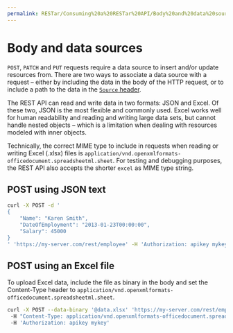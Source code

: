 ```yaml
---
permalink: RESTar/Consuming%20a%20RESTar%20API/Body%20and%20data%20sources/
---
```


# Body and data sources

`POST`, `PATCH` and `PUT` requests require a data source to insert and/or update resources from. There are two ways to associate a data source with a request – either by including the data in the body of the HTTP request, or to include a path to the data in the [`Source` header](../Headers#source).

The REST API can read and write data in two formats: JSON and Excel. Of these two, JSON is the most flexible and commonly used. Excel works well for human readability and reading and writing large data sets, but cannot handle nested objects – which is a limitation when dealing with resources modeled with inner objects.

Technically, the correct MIME type to include in requests when reading or writing Excel (.xlsx) files is `application/vnd.openxmlformats-officedocument.spreadsheetml.sheet`. For testing and debugging purposes, the REST API also accepts the shorter `excel` as MIME type string.

## POST using JSON text

```bash
curl -X POST -d '
{
    "Name": "Karen Smith",
    "DateOfEmployment": "2013-01-23T00:00:00",
    "Salary": 45000
}
' 'https://my-server.com/rest/employee' -H 'Authorization: apikey mykey'
```

## POST using an Excel file

To upload Excel data, include the file as binary in the body and set the Content-Type header to `application/vnd.openxmlformats-officedocument.spreadsheetml.sheet`.

```bash
curl -X POST --data-binary '@data.xlsx' 'https://my-server.com/rest/employee'
 -H "Content-Type: application/vnd.openxmlformats-officedocument.spreadsheetml.sheet"
 -H 'Authorization: apikey mykey'
```
